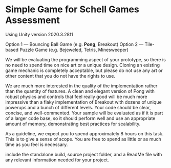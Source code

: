 # Simple Game for Schell Games Assessment
Using Unity version 2020.3.28f1

Option 1 — Bouncing Ball Game (e.g. **Pong**, Breakout)
Option 2 — Tile-based Puzzle Game (e.g. Bejeweled, Tetris, Minesweeper)

We will be evaluating the programming aspect of your prototype, so there is no need to spend time on nice art or a unique design.
Cloning an existing game mechanic is completely acceptable, but please do not use any art or other content that you do not have the rights to use.

We are much more interested in the quality of the implementation rather than the quantity of features.
A clean and elegant version of Pong with robust physics and controls that feel really good will be much more impressive than a flaky implementation of Breakout with dozens of unique powerups and a bunch of different levels.
Your code should be clear, concise, and well-commented. 
Your sample will be evaluated as if it is part of a larger code base, so it should perform well and use an appropriate amount of memory, demonstrating best practices for scalability.

As a guideline, we expect you to spend approximately 8 hours on this task.
This is to give a sense of scope.  You are free to spend as little or as much time as you feel is necessary.

include the standalone build, source project folder, and a ReadMe file with any relevant information needed for your project.
